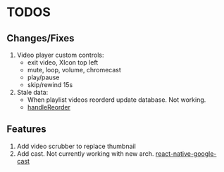 # TODOS

## Changes/Fixes

1. Video player custom controls:
   - exit video, XIcon top left
   - mute, loop, volume, chromecast
   - play/pause
   - skip/rewind 15s
2. Stale data:
   - When playlist videos reorderd update database. Not working.
   - [handleReorder](/components/playlist-sortable.tsx#L86)

## Features

1. Add video scrubber to replace thumbnail
2. Add cast. Not currently working with new arch. [react-native-google-cast](https://react-native-google-cast.github.io/docs/components/CastButton)
